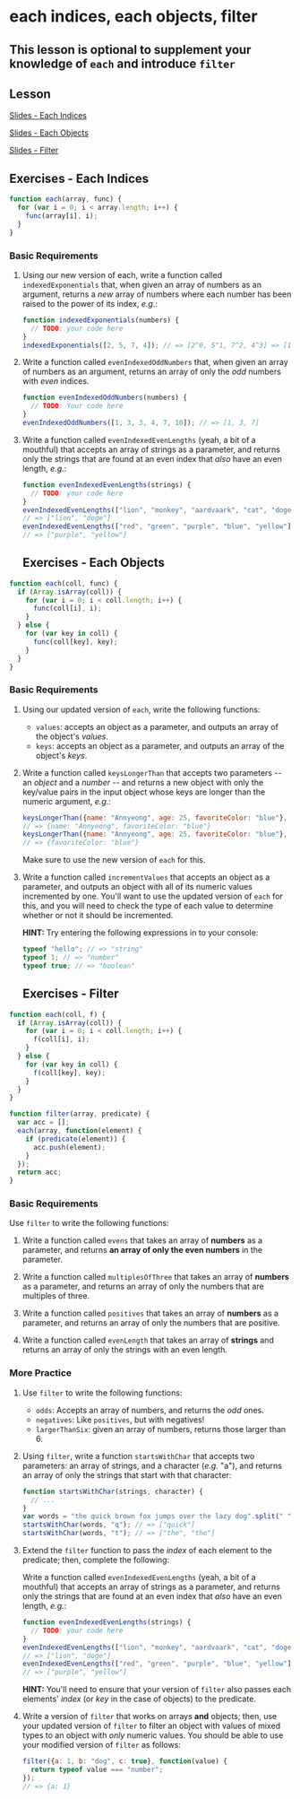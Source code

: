 # each indices, each objects, filter
## This lesson is optional to supplement your knowledge of `each` and introduce `filter`

## Lesson

[Slides - Each Indices](https://docs.google.com/presentation/d/1ooNPlndMft8pn5aSV0NBHcVQWBz1HtgQUugv-CKCNcY/embed?start=false&loop=false&delayms=3000)

[Slides - Each Objects](https://docs.google.com/presentation/d/1IfC_KHc2kZNUeHcTMJPhfGGs6kgI4vMOA53EVwDPEFY/embed?start=false&loop=false&delayms=3000)

[Slides - Filter](https://docs.google.com/presentation/d/16lqFtoGd41QgkclAwS6VeOsvJhZ3qmUT4kJfJ33nXAU/embed?start=false&loop=false&delayms=3000)


## Exercises - Each Indices

```js
function each(array, func) {
  for (var i = 0; i < array.length; i++) {
    func(array[i], i);
  }
}
```

### Basic Requirements

1. Using our new version of each, write a function called `indexedExponentials`
   that, when given an array of numbers as an argument, returns a *new* array of
   numbers where each number has been raised to the power of its index, *e.g.*:

   ```js
   function indexedExponentials(numbers) {
     // TODO: your code here
   }
   indexedExponentials([2, 5, 7, 4]); // => [2^0, 5^1, 7^2, 4^3] => [1, 5, 49, 64]
   ```

2. Write a function called `evenIndexedOddNumbers` that, when given an array of
   numbers as an argument, returns an array of only the *odd* numbers with *even*
   indices.

   ```js
   function evenIndexedOddNumbers(numbers) {
     // TODO: Your code here
   }
   evenIndexedOddNumbers([1, 3, 3, 4, 7, 10]); // => [1, 3, 7]
   ```

3. Write a function called `evenIndexedEvenLengths` (yeah, a bit of a mouthful)
   that accepts an array of strings as a parameter, and returns only the strings
   that are found at an even index that *also* have an even length, *e.g.*:

   ```js
   function evenIndexedEvenLengths(strings) {
     // TODO: your code here
   }
   evenIndexedEvenLengths(["lion", "monkey", "aardvaark", "cat", "doge"]);
   // => ["lion", "doge"]
   evenIndexedEvenLengths(["red", "green", "purple", "blue", "yellow"]);
   // => ["purple", "yellow"]
   ```

   ## Exercises - Each Objects

```js
function each(coll, func) {
  if (Array.isArray(coll)) {
    for (var i = 0; i < coll.length; i++) {
      func(coll[i], i);
    }
  } else {
    for (var key in coll) {
      func(coll[key], key);
    }
  }
}
```

### Basic Requirements

1. Using our updated version of `each`, write the following functions:

   + `values`: accepts an object as a parameter, and outputs an array of the
     object's *values*.
   + `keys`: accepts an object as a parameter, and outputs an array of the
     object's *keys*.

2. Write a function called `keysLongerThan` that accepts two parameters -- an
   *object* and a *number* -- and returns a new object with only the key/value
   pairs in the input object whose keys are longer than the numeric argument,
   *e.g.*:

   ```js
   keysLongerThan({name: "Annyeong", age: 25, favoriteColor: "blue"}, 3);
   // => {name: "Annyeong", favoriteColor: "blue"}
   keysLongerThan({name: "Annyeong", age: 25, favoriteColor: "blue"}, 4);
   // => {favoriteColor: "blue"}
   ```

   Make sure to use the new version of `each` for this.

3. Write a function called `incrementValues` that accepts an object as a
   parameter, and outputs an object with all of its numeric values incremented
   by one. You'll want to use the updated version of `each` for this, and you
   will need to check the type of each value to determine whether or not it
   should be incremented.

   **HINT:** Try entering the following expressions in to your console:

   ```js
   typeof "hello"; // => "string"
   typeof 1; // => "number"
   typeof true; // => "boolean"
   ```

   ## Exercises - Filter

```js
function each(coll, f) {
  if (Array.isArray(coll)) {
    for (var i = 0; i < coll.length; i++) {
      f(coll[i], i);
    }
  } else {
    for (var key in coll) {
      f(coll[key], key);
    }
  }
}

function filter(array, predicate) {
  var acc = [];
  each(array, function(element) {
    if (predicate(element)) {
      acc.push(element);
    }
  });
  return acc;
}
```

### Basic Requirements

Use `filter` to write the following functions:

1. Write a function called `evens` that takes an array of **numbers** as a
   parameter, and returns **an array of only the even numbers** in the parameter.

2. Write a function called `multiplesOfThree` that takes an array of **numbers** as a
   parameter, and returns an array of only the numbers that are multiples of
   three.

3. Write a function called `positives` that takes an array of **numbers** as a
   parameter, and returns an array of only the numbers that are positive.

4. Write a function called `evenLength` that takes an array of **strings** and
   returns an array of only the strings with an even length.

### More Practice

1. Use `filter` to write the following functions:
   - `odds`: Accepts an array of numbers, and returns the *odd* ones.
   - `negatives`: Like `positives`, but with negatives!
   - `largerThanSix`: given an array of numbers, returns those larger than 6.

2. Using `filter`, write a function `startsWithChar` that accepts two parameters:
   an array of strings, and a character (*e.g.* "a"), and returns an array of
   only the strings that start with that character:

   ```js
   function startsWithChar(strings, character) {
     // ...
   }
   var words = "the quick brown fox jumps over the lazy dog".split(" ");
   startsWithChar(words, "q"); // => ["quick"]
   startsWithChar(words, "t"); // => ["the", "the"]
   ```

3. Extend the `filter` function to pass the *index* of each element to the
   predicate; then, complete the following:

   Write a function called `evenIndexedEvenLengths` (yeah, a bit of a mouthful)
   that accepts an array of strings as a parameter, and returns only the strings
   that are found at an even index that *also* have an even length, *e.g.*:

   ```js
   function evenIndexedEvenLengths(strings) {
     // TODO: your code here
   }
   evenIndexedEvenLengths(["lion", "monkey", "aardvaark", "cat", "doge"]);
   // => ["lion", "doge"]
   evenIndexedEvenLengths(["red", "green", "purple", "blue", "yellow"]);
   // => ["purple", "yellow"]
   ```

   **HINT:** You'll need to ensure that your version of `filter` also passes
   each elements' *index* (or *key* in the case of objects) to the predicate.

4. Write a version of `filter` that works on arrays **and** objects; then, use
   your updated version of `filter` to filter an object with values of mixed
   types to an object with *only* numeric values. You should be able to use your
   modified version of `filter` as follows:

   ```js
   filter({a: 1, b: "dog", c: true}, function(value) {
     return typeof value === "number";
   });
   // => {a: 1}
   ```